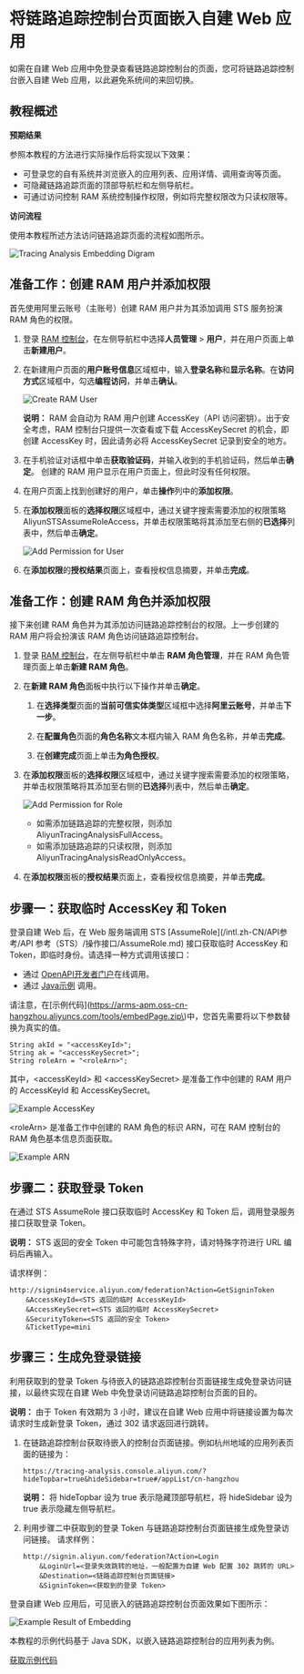 # 将链路追踪控制台页面嵌入自建 Web 应用

如需在自建 Web 应用中免登录查看链路追踪控制台的页面，您可将链路追踪控制台嵌入自建 Web 应用，以此避免系统间的来回切换。

## 教程概述

**预期结果**

参照本教程的方法进行实际操作后将实现以下效果：

-   可登录您的自有系统并浏览嵌入的应用列表、应用详情、调用查询等页面。
-   可隐藏链路追踪页面的顶部导航栏和左侧导航栏。
-   可通过访问控制 RAM 系统控制操作权限，例如将完整权限改为只读权限等。

**访问流程**

使用本教程所述方法访问链路追踪页面的流程如图所示。

![Tracing Analysis Embedding Digram](https://static-aliyun-doc.oss-accelerate.aliyuncs.com/assets/img/zh-CN/5192607951/p53905.png)

## 准备工作：创建 RAM 用户并添加权限

首先使用阿里云账号（主账号）创建 RAM 用户并为其添加调用 STS 服务扮演 RAM 角色的权限。

1.  登录 [RAM 控制台](http://ram.console.aliyun.com)，在左侧导航栏中选择**人员管理** \> **用户**，并在用户页面上单击**新建用户**。

2.  在新建用户页面的**用户账号信息**区域框中，输入**登录名称**和**显示名称**。在**访问方式**区域框中，勾选**编程访问**，并单击**确认**。

    ![Create RAM User](https://static-aliyun-doc.oss-accelerate.aliyuncs.com/assets/img/zh-CN/6192607951/p53906.png)

    **说明：** RAM 会自动为 RAM 用户创建 AccessKey（API 访问密钥）。出于安全考虑，RAM 控制台只提供一次查看或下载 AccessKeySecret 的机会，即创建 AccessKey 时，因此请务必将 AccessKeySecret 记录到安全的地方。

3.  在手机验证对话框中单击**获取验证码**，并输入收到的手机验证码，然后单击**确定**。 创建的 RAM 用户显示在用户页面上，但此时没有任何权限。

4.  在用户页面上找到创建好的用户，单击**操作**列中的**添加权限**。

5.  在**添加权限**面板的**选择权限**区域框中，通过关键字搜索需要添加的权限策略 AliyunSTSAssumeRoleAccess，并单击权限策略将其添加至右侧的**已选择**列表中，然后单击**确定**。

    ![Add Permission for User](https://static-aliyun-doc.oss-accelerate.aliyuncs.com/assets/img/zh-CN/6192607951/p53907.png)

6.  在**添加权限**的**授权结果**页面上，查看授权信息摘要，并单击**完成**。


## 准备工作：创建 RAM 角色并添加权限

接下来创建 RAM 角色并为其添加访问链路追踪控制台的权限。上一步创建的 RAM 用户将会扮演该 RAM 角色访问链路追踪控制台。

1.  登录 [RAM 控制台](http://ram.console.aliyun.com)，在左侧导航栏中单击 **RAM 角色管理**，并在 RAM 角色管理页面上单击**新建 RAM 角色**。

2.  在**新建 RAM 角色**面板中执行以下操作并单击**确定**。

    1.  在**选择类型**页面的**当前可信实体类型**区域框中选择**阿里云账号**，并单击**下一步**。

    2.  在**配置角色**页面的**角色名称**文本框内输入 RAM 角色名称，并单击**完成**。

    3.  在**创建完成**页面上单击**为角色授权**。

3.  在**添加权限**面板的**选择权限**区域框中，通过关键字搜索需要添加的权限策略，并单击权限策略将其添加至右侧的**已选择**列表中，然后单击**确定**。

    ![Add Permission for Role](https://static-aliyun-doc.oss-accelerate.aliyuncs.com/assets/img/zh-CN/6192607951/p53909.png)

    -   如需添加链路追踪的完整权限，则添加 AliyunTracingAnalysisFullAccess。
    -   如需添加链路追踪的只读权限，则添加 AliyunTracingAnalysisReadOnlyAccess。
4.  在**添加权限**面板的**授权结果**页面上，查看授权信息摘要，并单击**完成**。


## 步骤一：获取临时 AccessKey 和 Token

登录自建 Web 后，在 Web 服务端调用 STS [AssumeRole](/intl.zh-CN/API参考/API 参考（STS）/操作接口/AssumeRole.md) 接口获取临时 AccessKey 和 Token，即临时身份。请选择一种方式调用该接口：

-   通过 [OpenAPI开发者门户](https://next.api.aliyun.com/api/Sts/2015-04-01/AssumeRole)在线调用。
-   通过 [Java示例](/intl.zh-CN/SDK参考/SDK参考（RAM）/Java示例.md) 调用。

请注意，在\[示例代码\]\(https://arms-apm.oss-cn-hangzhou.aliyuncs.com/tools/embedPage.zip\)中，您首先需要将以下参数替换为真实的值。

```
String akId = "<accessKeyId>";
String ak = "<accessKeySecret>";
String roleArn = "<roleArn>";
```

其中，<accessKeyId\> 和 <accessKeySecret\> 是准备工作中创建的 RAM 用户的 AccessKeyId 和 AccessKeySecret。

![Example AccessKey](https://static-aliyun-doc.oss-accelerate.aliyuncs.com/assets/img/zh-CN/6192607951/p53911.png)

<roleArn\> 是准备工作中创建的 RAM 角色的标识 ARN，可在 RAM 控制台的 RAM 角色基本信息页面获取。

![Example ARN](https://static-aliyun-doc.oss-accelerate.aliyuncs.com/assets/img/zh-CN/6192607951/p53915.png)

## 步骤二：获取登录 Token

在通过 STS AssumeRole 接口获取临时 AccessKey 和 Token 后，调用登录服务接口获取登录 Token。

**说明：** STS 返回的安全 Token 中可能包含特殊字符，请对特殊字符进行 URL 编码后再输入。

请求样例：

```
http://signin4service.aliyun.com/federation?Action=GetSigninToken
    &AccessKeyId=<STS 返回的临时 AccessKeyId>
    &AccessKeySecret=<STS 返回的临时 AccessKeySecret>
    &SecurityToken=<STS 返回的安全 Token>
    &TicketType=mini
```

## 步骤三：生成免登录链接

利用获取到的登录 Token 与待嵌入的链路追踪控制台页面链接生成免登录访问链接，以最终实现在自建 Web 中免登录访问链路追踪控制台页面的目的。

**说明：** 由于 Token 有效期为 3 小时，建议在自建 Web 应用中将链接设置为每次请求时生成新登录 Token，通过 302 请求返回进行跳转。

1.  在链路追踪控制台获取待嵌入的控制台页面链接。例如杭州地域的应用列表页面的链接为：

    ```
    https://tracing-analysis.console.aliyun.com/?hideTopbar=true&hideSidebar=true#/appList/cn-hangzhou
    ```

    **说明：** 将 hideTopbar 设为 true 表示隐藏顶部导航栏，将 hideSidebar 设为 true 表示隐藏左侧导航栏。

2.  利用步骤二中获取到的登录 Token 与链路追踪控制台页面链接生成免登录访问链接。 请求样例：

    ```
    http://signin.aliyun.com/federation?Action=Login
        &LoginUrl=<登录失效跳转的地址，一般配置为自建 Web 配置 302 跳转的 URL>
        &Destination=<链路追踪控制台页面链接>
        &SigninToken=<获取到的登录 Token>
    ```


登录自建 Web 应用后，可见嵌入的链路追踪控制台页面效果如下图所示：

![Example Result of Embedding](https://static-aliyun-doc.oss-accelerate.aliyuncs.com/assets/img/zh-CN/6192607951/p53916.png)

本教程的示例代码基于 Java SDK，以嵌入链路追踪控制台的应用列表为例。

[获取示例代码](https://arms-apm.oss-cn-hangzhou.aliyuncs.com/tools/embedPage.zip)

